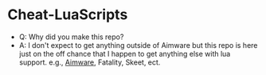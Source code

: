 # Cheat-LuaScripts

* Q: Why did you make this repo?
* A:  I don't expect to get anything outside of Aimware but this repo is here just on the off chance that I happen to get anything else with lua support. e.g., [Aimware](https://aimware.net), Fatality, Skeet, ect.
